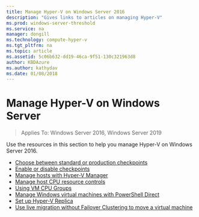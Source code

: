 ```yaml
---
title: Manage Hyper-V on Windows Server 2016
description: "Gives links to articles on managing Hyper-V"
ms.prod: windows-server-threshold
ms.service: na
manager: dongill
ms.technology: compute-hyper-v
ms.tgt_pltfrm: na
ms.topic: article
ms.assetid: 5c06b632-dd19-46ca-9f51-130c321963d8
author: KBDAzure
ms.author: kathydav
ms.date: 01/08/2018
---
```

# Manage Hyper-V on Windows Server

>Applies To: Windows Server 2016, Windows Server 2019

Use the resources in this section to help you manage Hyper-V on Windows Server 2016.

- [Choose between standard or production checkpoints](Choose-between-standard-or-production-checkpoints-in-Hyper-V.md)  
- [Enable or disable checkpoints](Enable-or-disable-checkpoints-in-Hyper-V.md) 
- [Manage hosts with Hyper-V Manager](Remotely-manage-Hyper-V-hosts.md)
- [Manage host CPU resource controls](manage-hyper-v-minroot-2016.md)
- [Using VM CPU Groups](manage-hyper-v-cpugroups.md)
- [Manage Windows virtual machines with PowerShell Direct](Manage-Windows-virtual-machines-with-PowerShell-Direct.md)  
- [Set up Hyper-V Replica](Set-up-Hyper-V-Replica.md)
- [Use live migration without Failover Clustering to move a virtual machine](Use-live-migration-without-Failover-Clustering-to-move-a-virtual-machine.md)
  


